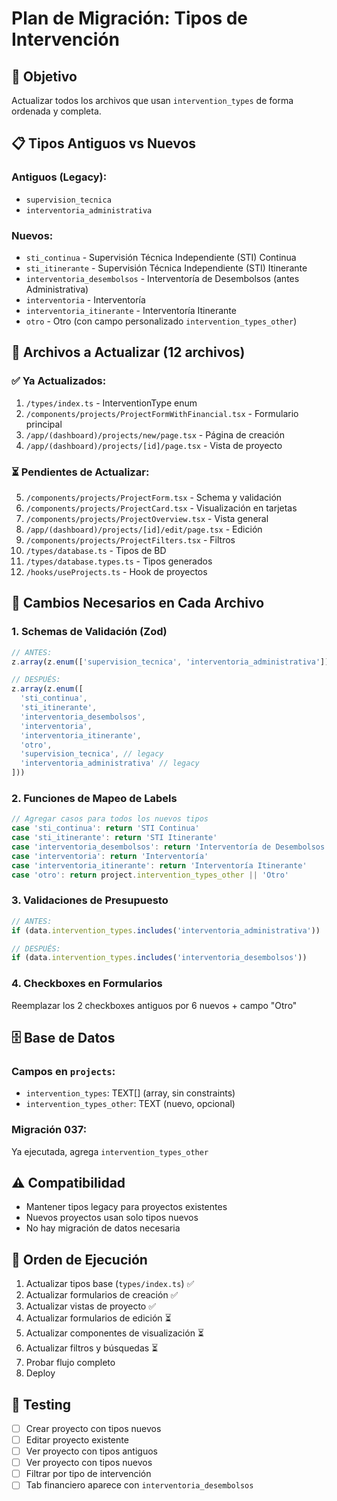 # Plan de Migración: Tipos de Intervención

## 🎯 Objetivo
Actualizar todos los archivos que usan `intervention_types` de forma ordenada y completa.

## 📋 Tipos Antiguos vs Nuevos

### Antiguos (Legacy):
- `supervision_tecnica`
- `interventoria_administrativa`

### Nuevos:
- `sti_continua` - Supervisión Técnica Independiente (STI) Continua
- `sti_itinerante` - Supervisión Técnica Independiente (STI) Itinerante
- `interventoria_desembolsos` - Interventoría de Desembolsos (antes Administrativa)
- `interventoria` - Interventoría
- `interventoria_itinerante` - Interventoría Itinerante
- `otro` - Otro (con campo personalizado `intervention_types_other`)

## 📁 Archivos a Actualizar (12 archivos)

### ✅ Ya Actualizados:
1. `/types/index.ts` - InterventionType enum
2. `/components/projects/ProjectFormWithFinancial.tsx` - Formulario principal
3. `/app/(dashboard)/projects/new/page.tsx` - Página de creación
4. `/app/(dashboard)/projects/[id]/page.tsx` - Vista de proyecto

### ⏳ Pendientes de Actualizar:
5. `/components/projects/ProjectForm.tsx` - Schema y validación
6. `/components/projects/ProjectCard.tsx` - Visualización en tarjetas
7. `/components/projects/ProjectOverview.tsx` - Vista general
8. `/app/(dashboard)/projects/[id]/edit/page.tsx` - Edición
9. `/components/projects/ProjectFilters.tsx` - Filtros
10. `/types/database.ts` - Tipos de BD
11. `/types/database.types.ts` - Tipos generados
12. `/hooks/useProjects.ts` - Hook de proyectos

## 🔧 Cambios Necesarios en Cada Archivo

### 1. Schemas de Validación (Zod)
```typescript
// ANTES:
z.array(z.enum(['supervision_tecnica', 'interventoria_administrativa']))

// DESPUÉS:
z.array(z.enum([
  'sti_continua',
  'sti_itinerante', 
  'interventoria_desembolsos',
  'interventoria',
  'interventoria_itinerante',
  'otro',
  'supervision_tecnica', // legacy
  'interventoria_administrativa' // legacy
]))
```

### 2. Funciones de Mapeo de Labels
```typescript
// Agregar casos para todos los nuevos tipos
case 'sti_continua': return 'STI Continua'
case 'sti_itinerante': return 'STI Itinerante'
case 'interventoria_desembolsos': return 'Interventoría de Desembolsos'
case 'interventoria': return 'Interventoría'
case 'interventoria_itinerante': return 'Interventoría Itinerante'
case 'otro': return project.intervention_types_other || 'Otro'
```

### 3. Validaciones de Presupuesto
```typescript
// ANTES:
if (data.intervention_types.includes('interventoria_administrativa'))

// DESPUÉS:
if (data.intervention_types.includes('interventoria_desembolsos'))
```

### 4. Checkboxes en Formularios
Reemplazar los 2 checkboxes antiguos por 6 nuevos + campo "Otro"

## 🗄️ Base de Datos

### Campos en `projects`:
- `intervention_types`: TEXT[] (array, sin constraints)
- `intervention_types_other`: TEXT (nuevo, opcional)

### Migración 037:
Ya ejecutada, agrega `intervention_types_other`

## ⚠️ Compatibilidad
- Mantener tipos legacy para proyectos existentes
- Nuevos proyectos usan solo tipos nuevos
- No hay migración de datos necesaria

## 📝 Orden de Ejecución
1. Actualizar tipos base (`types/index.ts`) ✅
2. Actualizar formularios de creación ✅
3. Actualizar vistas de proyecto ✅
4. Actualizar formularios de edición ⏳
5. Actualizar componentes de visualización ⏳
6. Actualizar filtros y búsquedas ⏳
7. Probar flujo completo
8. Deploy

## 🧪 Testing
- [ ] Crear proyecto con tipos nuevos
- [ ] Editar proyecto existente
- [ ] Ver proyecto con tipos antiguos
- [ ] Ver proyecto con tipos nuevos
- [ ] Filtrar por tipo de intervención
- [ ] Tab financiero aparece con `interventoria_desembolsos`
